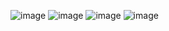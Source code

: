 ![image](https://github.com/user-attachments/assets/60853006-ccf1-4bb7-a874-00a287d02705)
![image](https://github.com/user-attachments/assets/b6a2de23-cdee-438e-ba62-5765d7a0c43c)
![image](https://github.com/user-attachments/assets/a2667570-3dd4-455d-9c71-eb5392e2cbb3)
![image](https://github.com/user-attachments/assets/58ed3cc3-ea91-440e-91d6-3ec7ca1b104c)



